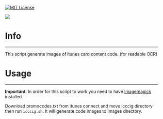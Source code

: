 [![MIT License](https://img.shields.io/npm/l/baguettebox.js.svg)](http://opensource.org/licenses/MIT)

[![](https://img.shields.io/badge/dependencies-imagemagick-brightgreen.svg)](https://www.imagemagick.org/script/index.php)

# Info

---

This script generate images of itunes card content code. (for readable OCR)

# Usage

---

**Important**: 
In order for this script to work you need to have [Imagemagick](https://www.imagemagick.org/script/index.php) installed.

Download promocodes.txt from itunes connect and move icccig directory then run `icccig.sh`. It will generate code images to images directory.
